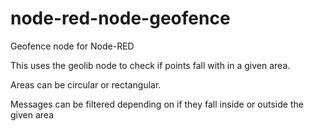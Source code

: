 node-red-node-geofence
======================

Geofence node for Node-RED

This uses the geolib node to check if points fall with in a given area.

Areas can be circular or rectangular.

Messages can be filtered depending on if they fall inside or outside the given area
